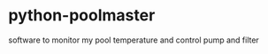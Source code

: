python-poolmaster
=================

software to monitor my pool temperature and control pump and filter
